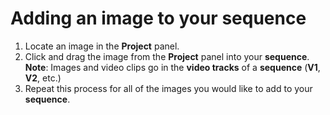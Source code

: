 # Adding an image to your sequence

1. Locate an image in the **Project** panel.
2. Click and drag the image from the **Project** panel into your **sequence**. **Note**: Images and video clips go in the **video tracks** of a **sequence** (**V1**, **V2**, etc.)
3. Repeat this process for all of the images you would like to add to your **sequence**.

